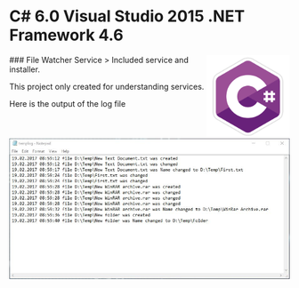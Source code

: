 # C# 6.0 Visual Studio 2015 .NET Framework 4.6
<img src="https://github.com/narekye/Password_generator/blob/master/C%23pic.png" align="right" width="150px" height="150px" />
### File Watcher Service
> Included service and installer. 


This project only created for understanding services.


Here is the output of the log file


![Result](https://github.com/narekye/File_Watcher_Service/blob/master/pic.JPG)
